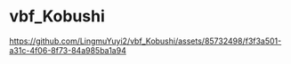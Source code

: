 # vbf_Kobushi


https://github.com/LingmuYuyi2/vbf_Kobushi/assets/85732498/f3f3a501-a31c-4f06-8f73-84a985ba1a94

